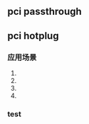 pci passthrough
----
pci hotplug
----
### 应用场景
1.
2.
3.
4.

### test

[hotplug_sig]:https://lists.linux-foundation.org/pipermail/hotplug_sig/2005-August/001202.html
